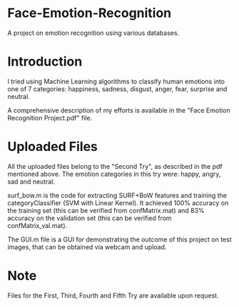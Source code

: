 # Face-Emotion-Recognition
A project on emotion recognition using various databases.

# Introduction
I tried using Machine Learning algorithms to classify human emotions into one of 7 categories: happiness, sadness, disgust, anger, fear, surprise and neutral.

A comprehensive description of my efforts is available in the "Face Emotion Recognition Project.pdf" file.

# Uploaded Files
All the uploaded files belong to the "Second Try", as described in the pdf mentioned above.
The emotion categories in this try were: happy, angry, sad and neutral.

surf_bow.m is the code for extracting SURF+BoW features and training the categoryClassifier (SVM with Linear Kernel).
It achieved 100% accuracy on the training set (this can be verified from confMatrix.mat) and 83% accuracy on the validation set (this can be verified from confMatrix_val.mat).

The GUI.m file is a GUI for demonstrating the outcome of this project on test images, that can be obtained via webcam and upload. 

# Note
Files for the First, Third, Fourth and Fifth Try are available upon request.

